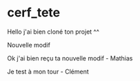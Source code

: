 # cerf_tete

Hello j'ai bien cloné ton projet ^^

Nouvelle modif

Ok j'ai bien reçu ta nouvelle modif - Mathias

Je test à mon tour - Clément
